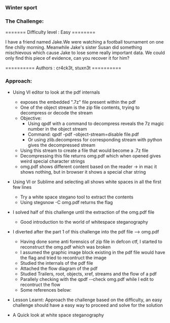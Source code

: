 ### Winter sport

### The Challenge:

======= Difficulty level : Easy ========

I have a friend named Jake.We were watching a football tournament on one fine chilly morning. Meanwhile Jake's sister Susan did something mischievous which cause Jake to lose some really important data. We could only find this piece of evidence, can you recover it for him?

========== Authors : cr4ck3t, stuxn3t ==========

### Approach:

* Using VI editor to look at the pdf internals
  - exposes the embedded ".7z" file present within the pdf
  - One of the object stream is the zip file contents, trying to decompress or decode the stream
  - Objective:
    - Using qpdf with a command to decompress reveals the 7z magic number in the object stream
    - Command: qpdf -pdf -object-stream=disable file.pdf
    - Or using zlib.decompress for corresponding stream with python gives the decompressed stream
  - Using this stream to create a file that would become a .7z file
  - Decompressing this file returns omg.pdf which when opened gives weird special character strings
  - omg.pdf shows different content based on the reader -> in mac it shows nothing, but in browser it shows a special char string

* Using VI or Sublime and selecting all shows white spaces in all the first few lines
  - Try a white space stegano tool to extract the contents
  - Using stegsnow -C omg.pdf returns the flag

* I solved half of this challenge until the extraction of the omg.pdf file
  - Good introduction to the world of whitespace steganography

* I diverted after the part 1 of this challenge into the pdf file --> omg.pdf
  - Having done some anti forensics of zip file in defcon ctf, I started to reconstruct the omg.pdf which was broken
  - I assumed the graphic image block existing in the pdf file would have the flag and tried to recontruct the image 
  - Studied the internals of the pdf file
  - Attached the flow diagram of the pdf
  - Studied Trailers, root, objects, xref, streams and the flow of a pdf
  - Parallely checking with the qpdf --check omg.pdf while I edit to recontruct the flow
  - Some references below:

* Lesson Learnt: Approach the challenge based on the difficulty, an easy challenge should have a easy way to proceed and solve for the solution

* A Quick look at white space steganography
